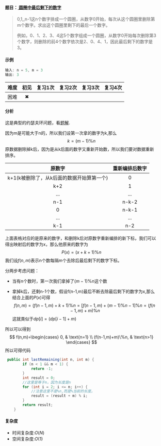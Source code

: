 #### 题目：[ 圆圈中最后剩下的数字](https://leetcode-cn.com/problems/yuan-quan-zhong-zui-hou-sheng-xia-de-shu-zi-lcof/)

> 0,1,,n-1这n个数字排成一个圆圈，从数字0开始，每次从这个圆圈里删除第m个数字。求出这个圆圈里剩下的最后一个数字。
>
> 例如，0、1、2、3、4这5个数字组成一个圆圈，从数字0开始每次删除第3个数字，则删除的前4个数字依次是2、0、4、1，因此最后剩下的数字是3。
>

#### 示例

```java
输入: n = 5, m = 3
输出: 3
```

| 难度 | 初见 | 复习1次 | 复习2次 | 复习3次 | 复习4次 |
| :--: | :--: | :-----: | :-----: | :-----: | :-----: |
| 困难 |  ✖   |         |         |         |         |

#### 分析

这是典型的约瑟夫环问题，看[题解](https://leetcode-cn.com/problems/yuan-quan-zhong-zui-hou-sheng-xia-de-shu-zi-lcof/solution/yuan-quan-zhong-zui-hou-sheng-xia-de-shu-zi-by-lee/).

因为m是可能大于n的，所以我们设第一次拿的数字为k,那么
$$
k = (m-1)\%n
$$
原数据删除掉k后，因为是从k后面的数字又重新开始数，所以我们要对数据重新排序。

|                  原数字                   | 重新编排后数字 |
| :---------------------------------------: | :------------: |
| k+1(k被删除了，从k后面的数据开始算第一个) |       0        |
|                    k+2                    |       1        |
|                    ...                    |      ...       |
|                    n-1                    |     n-k-2      |
|                     0                     |     n-k-1      |
|                    ...                    |      ...       |
|                    k-1                    |      n-2       |

上面表格对应的是原来的数字，和删除k后对原数字重新编排的新下标，我们可以得出映射后的数字为x，那么他原来的数字为
$$
P(x) = (x+k+1)\%n
$$
我们设$f(n,m)$表示n个数每隔m个去除后最后剩下的数字下标。

分两步考虑问题：

- 当有n个数时，第一次我们拿掉了$(m-1)\%n$这个数

- 拿掉k后，还剩n-1个数，假设f(n-1,m)最后不断去除最后剩下的数字为x,那么结合上面的$P(x)$可得
  $$
  f(n,m) = (f(n-1,m)+k+1)\%n=[f(n-1,m)+(m-1)\%n-1]\%n=(f(n-1,m)+m)\%n
  $$
  这就类似于$dp[i]=(dp[i-1]+m)%n$

所以可以得到
$$
f(n,m)=\begin{cases}
0, & \text{n=1}  \\
(f(n-1,m)+m)\%n, & \text{n>1}
\end{cases}
$$
所以可得代码

```java
 public int lastRemaining(int n, int m) {
        if (n < 1 && m < 1) {
            return -1;
        }
        int result = 0;
        //这里是等于n，因为长度是n
        for (int i = 2; i <= n; i++) {
            //注意这里不是%n,而是%当前的长度。
            result = (result + m) % i;
        }
        return result;
    }
```



#### 复杂度

- 时间复杂度:$O(N)$
- 空间复杂度:$O(1)$

